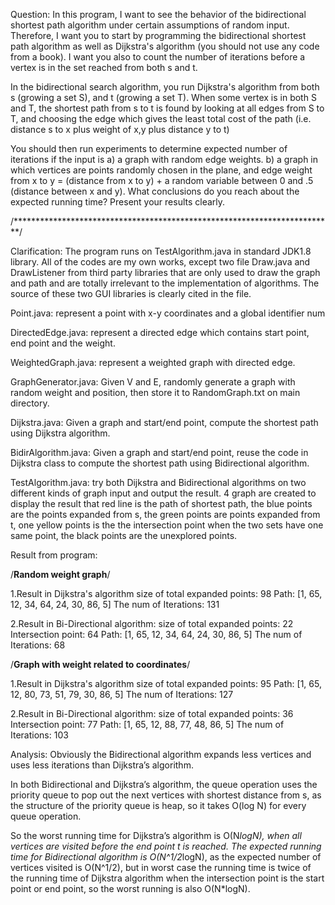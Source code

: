 Question:
In this program, I want to see the behavior of the bidirectional 
shortest path algorithm under certain assumptions of random input.
Therefore, I want you to start by programming the bidirectional
shortest path algorithm as well as Dijkstra's algorithm
(you should not use any code from a book).  I want you also to count the 
number of iterations before a vertex is
in the set reached from both s and t.

In the bidirectional search algorithm, you run Dijkstra's algorithm from both s (growing a set S), and t (growing a set T).  When some vertex is in both S and T, the shortest path from s to t is found by looking at all edges from S to T, and choosing the edge which gives the least total cost of the path (i.e. distance s to x plus weight of x,y plus distance y to t)

You should then run experiments to determine expected number of
iterations if the input is a) a graph with random edge weights. b) a
graph in which vertices are points randomly chosen in the plane,
and edge weight from x to y = (distance from x to y) + a random variable
between 0 and .5 (distance between x and y).
What conclusions do you reach about the expected running time? Present your 
results clearly.

/*************************************************************************/

Clarification: The program runs on TestAlgorithm.java in standard JDK1.8 library.
All of the codes are my own works, except two file Draw.java and DrawListener from third party libraries that are only used to draw the graph and path and are totally irrelevant to the implementation of algorithms. The source of these two GUI libraries is clearly cited in the file.

Point.java: represent a point with x-y coordinates and a global identifier num

DirectedEdge.java: represent a directed edge which contains start point, end point and the weight.

WeightedGraph.java: represent a weighted graph with directed edge.

GraphGenerator.java: Given V and E, randomly generate a graph with random weight and position, then store it to RandomGraph.txt on main directory.

Dijkstra.java: Given a graph and start/end point, compute the shortest path using Dijkstra algorithm.

BidirAlgorithm.java: Given a graph and start/end point, reuse the code in Dijkstra class to compute the shortest path using Bidirectional algorithm.

TestAlgorithm.java: try both Dijkstra and Bidirectional algorithms on two different kinds of graph input and output the result. 4 graph are created to display the result that red line is the path of shortest path, the blue points are the points expanded from s, the green points are points expanded from t, one yellow points is the the intersection point when the two sets have one same point, the black points are the unexplored points.


Result from program: 

/**Random weight graph**/

1.Result in Dijkstra's algorithm
size of total expanded points: 
98
Path: [1, 65, 12, 34, 64, 24, 30, 86, 5]
The num of Iterations: 131

2.Result in Bi-Directional algorithm:
size of total expanded points: 
22
Intersection point: 
64
Path: [1, 65, 12, 34, 64, 24, 30, 86, 5]
The num of Iterations: 68


/**Graph with weight related to coordinates**/

1.Result in Dijkstra's algorithm
size of total expanded points: 
95
Path: [1, 65, 12, 80, 73, 51, 79, 30, 86, 5]
The num of Iterations: 127

2.Result in Bi-Directional algorithm:
size of total expanded points: 
36
Intersection point: 
77
Path: [1, 65, 12, 88, 77, 48, 86, 5]
The num of Iterations: 103



Analysis:
Obviously the Bidirectional algorithm expands less vertices and uses less iterations than Dijkstra’s algorithm.

In both Bidirectional and Dijkstra’s algorithm, the queue operation uses the priority queue to pop out the next vertices with shortest distance from s, as the structure of the priority queue is heap, so it takes O(log N) for every queue operation.

So the worst running time for Dijkstra’s algorithm is O(N*logN), when all vertices are visited before the end point t is reached.
The expected running time for Bidirectional algorithm is O(N^1/2*logN), as the expected number of vertices visited is O(N^1/2), but in worst case the running time is twice of the running time of Dijkstra algorithm when the intersection point is the start point or end point, so the worst running is also O(N*logN).


